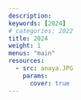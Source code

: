 ```yaml
---
description: 
keywords: [2024]
# categories: 2022
title: 2024
weight: 1
menus: "main"
resources:
  - src: anaya.JPG
    params:
      cover: true
---
```

